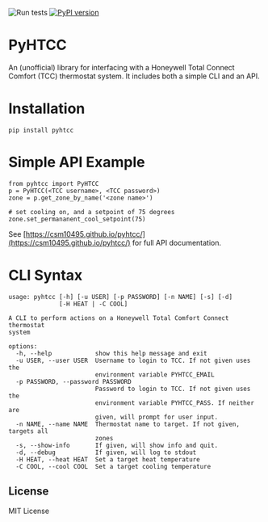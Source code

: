 ![Run tests](https://github.com/csm10495/pyhtcc/workflows/Run%20tests/badge.svg) [![PyPI version](https://badge.fury.io/py/pyhtcc.svg)](https://badge.fury.io/py/pyhtcc)

# PyHTCC

An (unofficial) library for interfacing with a Honeywell Total Connect Comfort (TCC) thermostat system. It includes both a simple CLI and an API.

# Installation
```
pip install pyhtcc
```

# Simple API Example
```
from pyhtcc import PyHTCC
p = PyHTCC(<TCC username>, <TCC password>)
zone = p.get_zone_by_name('<zone name>')

# set cooling on, and a setpoint of 75 degrees
zone.set_permananent_cool_setpoint(75)
```
See [https://csm10495.github.io/pyhtcc/](https://csm10495.github.io/pyhtcc/) for full API documentation.

# CLI Syntax

[CLI_OUTPUT_MARKER]::

```
usage: pyhtcc [-h] [-u USER] [-p PASSWORD] [-n NAME] [-s] [-d]
              [-H HEAT | -C COOL]

A CLI to perform actions on a Honeywell Total Comfort Connect thermostat
system

options:
  -h, --help            show this help message and exit
  -u USER, --user USER  Username to login to TCC. If not given uses the
                        environment variable PYHTCC_EMAIL
  -p PASSWORD, --password PASSWORD
                        Password to login to TCC. If not given uses the
                        environment variable PYHTCC_PASS. If neither are
                        given, will prompt for user input.
  -n NAME, --name NAME  Thermostat name to target. If not given, targets all
                        zones
  -s, --show-info       If given, will show info and quit.
  -d, --debug           If given, will log to stdout
  -H HEAT, --heat HEAT  Set a target heat temperature
  -C COOL, --cool COOL  Set a target cooling temperature

```
[CLI_OUTPUT_MARKER]::

## License
MIT License
